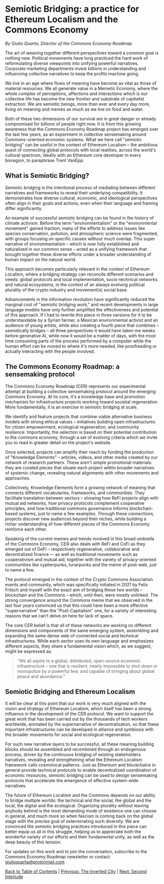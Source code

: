 # Semiotic Bridging: a practice for Ethereum Localism and the Commons Economy

_By Giulio Quarta, Director of the Commons Economy Roadmap_

The art of weaving together different perspectives toward a common goal is nothing new. Political movements have long practiced the hard work of reformulating diverse viewpoints into unifying powerful narratives. Corporate marketing departments invest billions in understanding and influencing collective narratives to keep the profits machine going.

We live in an age where flows of meaning have become as vital as those of material resources. We all generate value in a Memetic Economy, where the whole complex of perceptions, affections and interactions which is our collective life has become the new frontier and substrate of capitalist extraction. We are semiotic beings, more than ever and every day more, living on meaning and memes as much as we live on food and water.

Both of these two dimensions of our survival are in great danger or already compromised for billions of people right now. It is from this growing awareness that the Commons Economy Roadmap project has emerged over the last few years, as an experiment in collective sensemaking around Commons-oriented economic systems. What we here call "semiotic bridging" can be useful in the context of Ethereum Localism – the ambitious quest of connecting global protocols with local realities, across the world's cultural spectrum, ideally with an Ethereum core developer in every bioregion, to paraphrase Trent VanEpp.

## What is Semiotic Bridging?

Semiotic bridging is the intentional process of mediating between different narratives and frameworks to reveal their underlying compatibility. It demonstrates how diverse cultural, economic, and ideological perspectives often align in their goals and actions, even when their language and framing differ significantly.

An example of successful semiotic bridging can be found in the history of climate activism. Before the term "environmentalism" or the "environmental movement" gained traction, many of the efforts to address issues like species conservation, pollution, and atmospheric science were fragmented, with groups focusing on specific causes without much overlap. This super narrative of environmentalism – which is now fully established and naturalized in our common sense – acted as a unifying framework that brought together these diverse efforts under a broader understanding of human impact on the natural world.

This approach becomes particularly relevant in the context of Ethereum Localism, where a bridging strategy can reconcile different scenarios and needs: global protocols and local implementation, socio-technical networks and natural ecosystems, in the context of an always evolving political plurality of the crypto industry and movement(s) social base.

Advancements in the information revolution have significantly reduced the marginal cost of "semiotic bridging work," and recent developments in large language models have only further amplified the effectiveness and potential of this approach. If I had to rewrite this piece in three versions for it to be understandable by a Syrian farmer, a Mexican environmental activist and an audience of young artists, while also creating a fourth piece that combines – semiotically bridges – all three perspectives it would have taken me weeks before generative AI, while now it would be a matter of days, with the most time consuming parts of the process performed by a computer while the human effort can be moved to where it's more needed, like proofreading or actually interacting with the people involved.

## The Commons Economy Roadmap: a sensemaking protocol

The Commons Economy Roadmap (CER) represents our experimental attempt at building a collective sensemaking protocol around the emerging Commons Economy. At its core, it's a knowledge base and promotion mechanism for infrastructure projects working toward societal regeneration. More fundamentally, it is an exercise in semiotic bridging at scale.

We identify and feature projects that combine viable alternative business models with strong ethical values – initiatives building open infrastructures for citizen empowerment, ecological regeneration, and community resilience. Importantly, the selection is based on their potential contribution to the commons economy, through a set of evolving criteria which we invite you to read in greater detail on the project's website.

Once selected, projects can amplify their reach by funding the production of "Knowledge Elements" – articles, videos, and other media created by our network of research partners. These aren't simple promotional materials: they are curated pieces that situate each project within broader narratives of systemic change, revealing natural alignments with other movements and approaches.

Collectively, Knowledge Elements form a growing network of meaning that connects different vocabularies, frameworks, and communities. They facilitate translation between sectors – showing how ReFi projects align with mutual aid networks, how privacy protocols complement cooperative principles, and how traditional commons governance informs blockchain-based systems, just to name a few examples. Through these connections, projects discover new audiences beyond their niches, while building a richer understanding of how different pieces of the Commons Economy reinforce each other.

Speaking of the current memes and trends involved in this broad umbrella of the Commons Economy, CER also deals with ReFi and CoFi as they emerged out of DeFi – respectively regenerative, collaborative and decentralized finance –- as well as traditional movements such as cooperativism and mutual aid, together with the variety of privacy-oriented communities like cypherpunks, lunarpunks and the meme of post-web, just to name a few.

The protocol emerged in the context of the Crypto Commons Association events and community, which was specifically initiated in 2021 by Felix Fritsch and myself with the exact aim of bridging these two worlds – blockchain and the Commons – which, until then, were mostly unlinked. The strong convergence around the Commons meme that we observed in the last four years convinced us that this could have been a more effective "supernarrative" than the "Post-Capitalism" one, for a variety of interesting reasons that we can't delve on here for lack of space.

The core CER belief is that all of these networks are working on different dimensions and components of the same emerging system, assembling and expanding the same dense web of connected social and technical infrastructures. While each sector uses its own language and emphasizes different aspects, they share a fundamental vision which, as we suggest, might be expressed as:

> "We all aspire to a global, distributed, open-source economic infrastructure – one that is resilient, nearly impossible to shut down or monopolize by a powerful few, and capable of bringing about global peace and abundance."

## Semiotic Bridging and Ethereum Localism

It will be clear at this point that our work is very much aligned with the vision and strategy of Ethereum Localism, which itself has been a strong influence in the development of the CER protocol. We want to support the great work that has been carried out by the thousands of tech workers worldwide, animated by the supernarrative of decentralization, so that these important infrastructures can be developed in alliance and symbiosis with the broader movements for social and ecological regeneration.

For such new narrative layers to be successful, all these meaning building blocks should be assembled and recombined through an endogenous process, driven by the continuous bridging of existing stakeholders narratives, revealing and strengthening what the Ethereum Localism framework calls cosmolocal patterns. Just as Ethereum and blockchains in general provide technical protocols to enable decentralized coordination of economic resources, semiotic bridging can be used to design sensemaking protocols that accelerate the emergence of effective system-wide narratives.

The future of Ethereum Localism and the Commons depends on our ability to bridge multiple worlds: the technical and the social, the global and the local, the digital and the ecological. Organizing plurality without leaving anybody behind is the most demanding mode of existence one can choose in general, and much more so when fascism is coming back on the global stage with the precise goal of exterminating such diversity. We are convinced the semiotic bridging practices introduced in this piece can better equip us all in this struggle, helping us to appreciate both the wonderful variety of our efforts and their fundamental unity, as well as the deep beauty of this tension.

For updates on this work and to join the conversation, subscribe to the Commons Economy Roadmap newsletter or contact giulioquarta@protonmail.com

[Back to Table of Contents](https://claude.ai/chat/ethereum-localism-toc) | [Previous: The Inverted City](https://claude.ai/chat/ethereum-localism-inverted-city) | [Next: Second Interlude](https://claude.ai/chat/ethereum-localism-interlude-2)